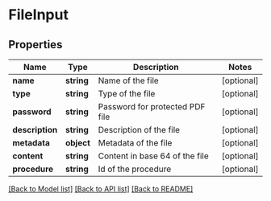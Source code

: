 # FileInput

## Properties
Name | Type | Description | Notes
------------ | ------------- | ------------- | -------------
**name** | **string** | Name of the file | [optional] 
**type** | **string** | Type of the file | [optional] 
**password** | **string** | Password for protected PDF file | [optional] 
**description** | **string** | Description of the file | [optional] 
**metadata** | **object** | Metadata of the file | [optional] 
**content** | **string** | Content in base 64 of the file | [optional] 
**procedure** | **string** | Id of the procedure | [optional] 

[[Back to Model list]](../README.md#documentation-for-models) [[Back to API list]](../README.md#documentation-for-api-endpoints) [[Back to README]](../README.md)


